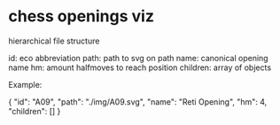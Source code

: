 # chess openings viz


hierarchical file structure

id: eco abbreviation
path: path to svg on path
name: canonical opening name
hm: amount halfmoves to reach position
children: array of objects

Example:

{
    "id": "A09",
    "path": "./img/A09.svg",
    "name": "Reti Opening",
    "hm": 4,
    "children": []
}
